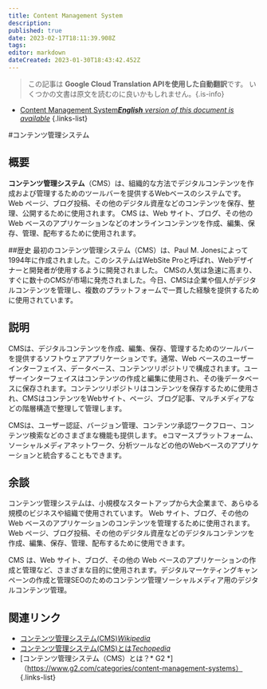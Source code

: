 ```yaml
---
title: Content Management System
description: 
published: true
date: 2023-02-17T18:11:39.908Z
tags: 
editor: markdown
dateCreated: 2023-01-30T18:43:42.452Z
---
```


> この記事は **Google Cloud Translation APIを使用した自動翻訳**です。
いくつかの文書は原文を読むのに良いかもしれません。{.is-info}
- [Content Management System***English** version of this document is available*](/en/Knowledge-base/Dictionary/content-management-system)
{.links-list}


#コンテンツ管理システム

## 概要
**コンテンツ管理システム**（CMS）は、組織的な方法でデジタルコンテンツを作成および管理するためのツールバーを提供するWebベースのシステムです。 Web ページ、ブログ投稿、その他のデジタル資産などのコンテンツを保存、整理、公開するために使用されます。 CMS は、Web サイト、ブログ、その他の Web ベースのアプリケーションなどのオンラインコンテンツを作成、編集、保存、管理、配布するために使用されます。

##歴史
最初のコンテンツ管理システム（CMS）は、Paul M. Jonesによって1994年に作成されました。このシステムはWebSite Proと呼ばれ、Webデザイナーと開発者が使用するように開発されました。 CMSの人気は急速に高まり、すぐに数十のCMSが市場に発売されました。今日、CMSは企業や個人がデジタルコンテンツを管理し、複数のプラットフォームで一貫した経験を提供するために使用されています。

## 説明
CMSは、デジタルコンテンツを作成、編集、保存、管理するためのツールバーを提供するソフトウェアアプリケーションです。通常、Web ベースのユーザーインターフェイス、データベース、コンテンツリポジトリで構成されます。ユーザーインターフェイスはコンテンツの作成と編集に使用され、その後データベースに保存されます。コンテンツリポジトリはコンテンツを保存するために使用され、CMSはコンテンツをWebサイト、ページ、ブログ記事、マルチメディアなどの階層構造で整理して管理します。

CMSは、ユーザー認証、バージョン管理、コンテンツ承認ワークフロー、コンテンツ検索などのさまざまな機能も提供します。 eコマースプラットフォーム、ソーシャルメディアネットワーク、分析ツールなどの他のWebベースのアプリケーションと統合することもできます。

## 余談
コンテンツ管理システムは、小規模なスタートアップから大企業まで、あらゆる規模のビジネスや組織で使用されています。 Web サイト、ブログ、その他の Web ベースのアプリケーションのコンテンツを管理するために使用されます。 Web ページ、ブログ投稿、その他のデジタル資産などのデジタルコンテンツを作成、編集、保存、管理、配布するために使用できます。

CMS は、Web サイト、ブログ、その他の Web ベースのアプリケーションの作成と管理など、さまざまな目的に使用されます。デジタルマーケティングキャンペーンの作成と管理SEOのためのコンテンツ管理ソーシャルメディア用のデジタルコンテンツ管理。

## 関連リンク
- [コンテンツ管理システム(CMS)*Wikipedia*](https://en.wikipedia.org/wiki/Content_management_system)
- [コンテンツ管理システム(CMS)とは*Techopedia*](https://www.techopedia.com/definition/28467/content-management-system-cms)
- [コンテンツ管理システム（CMS）とは？* G2 *]（https://www.g2.com/categories/content-management-systems）
{.links-list}